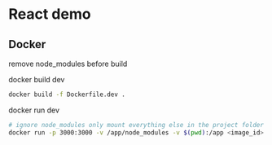 # React demo

## Docker

remove node_modules before build

docker build dev

```bash
docker build -f Dockerfile.dev .
```

docker run dev

```bash
# ignore node_modules only mount everything else in the project folder $(pwd) to /app in the container
docker run -p 3000:3000 -v /app/node_modules -v $(pwd):/app <image_id>
```